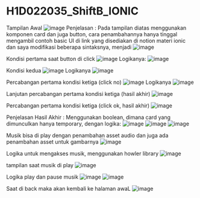 # H1D022035_ShiftB_IONIC

Tampilan Awal
![image](https://github.com/user-attachments/assets/1fc053fd-8a61-4326-b86b-cb264efaa852)
Penjelasan : Pada tampilan diatas menggunakan komponen card dan juga button, cara penambahannya hanya tinggal mengambil contoh basic UI di link yang disediakan di notion materi ionic dan saya modifikasi beberapa sintaksnya, menjadi 
![image](https://github.com/user-attachments/assets/e98496a1-ad82-4fe2-b0f0-d7f04fcc8c5f)

Kondisi pertama saat button di click
![image](https://github.com/user-attachments/assets/aed147b1-13c4-4f00-9dd6-de930450bcb7)
Logikanya:
![image](https://github.com/user-attachments/assets/68797a33-4576-437a-86d4-0e601b6df11a)

Kondisi kedua
![image](https://github.com/user-attachments/assets/b4ff1907-a02f-40a2-9912-739a7b479a36)
Logikanya
![image](https://github.com/user-attachments/assets/ace64f93-6cd3-4aa6-87e1-ecf8171b0795)

Percabangan pertama kondisi ketiga (click no)
![image](https://github.com/user-attachments/assets/1cdeaaad-6741-4611-a205-1e7ee4b7a821)
Logikanya
![image](https://github.com/user-attachments/assets/852f1a16-017a-480c-8935-bda3dd6f595f)

Lanjutan percabangan pertama kondisi ketiga (hasil akhir)
![image](https://github.com/user-attachments/assets/69b91c2d-7deb-40c6-b980-02d88380a416)

Percabangan pertama kondisi ketiga (click ok, hasil akhir)
![image](https://github.com/user-attachments/assets/9665cc34-fc82-464f-ad96-86654db84248)

Penjelasan Hasil Akhir :
Menggunakan boolean, dimana card yang dimunculkan hanya temporary, dengan logika:
![image](https://github.com/user-attachments/assets/58335d7d-c2d3-4325-b2ba-52931d20cabe)
![image](https://github.com/user-attachments/assets/2d9442f6-cf26-4aab-b61b-d583a0a0a2a5)
![image](https://github.com/user-attachments/assets/e30d9287-c0b4-420e-8161-05a39f02fa80)

Musik bisa di play dengan penambahan asset audio dan juga ada penambahan asset untuk gambarnya
![image](https://github.com/user-attachments/assets/fa32eabc-36cc-4011-94f6-eea064185331)

Logika untuk mengakses musik, menggunakan howler library
![image](https://github.com/user-attachments/assets/6c676dde-7537-451b-9318-ce5671dab0c3)

tampilan saat musik di play
![image](https://github.com/user-attachments/assets/427613b6-224b-4ae1-996f-36a48e36ce56)

Logika play dan pause musik
![image](https://github.com/user-attachments/assets/ac3f0c98-b321-4dee-ba48-8f9dc4cd6341)
![image](https://github.com/user-attachments/assets/aa434af3-85ac-4d5f-ad7f-b96d16581bf5)

Saat di back maka akan kembali ke halaman awaL
![image](https://github.com/user-attachments/assets/4cb271d5-3d52-4c2c-9634-775708bb35b4)









